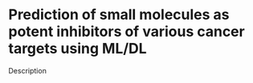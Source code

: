 # Prediction of small molecules as potent inhibitors of various cancer targets using ML/DL

Description
